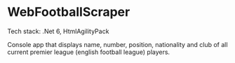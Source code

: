 # WebFootballScraper
Tech stack: .Net 6, HtmlAgilityPack

Console app that displays name, number, position, nationality and club of all current premier league (english football league) players.

